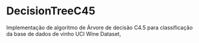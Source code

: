 # DecisionTreeC45
Implementação de algoritmo de Árvore de decisão C4.5 para classificação da base de dados de vinho UCI Wine Dataset,
